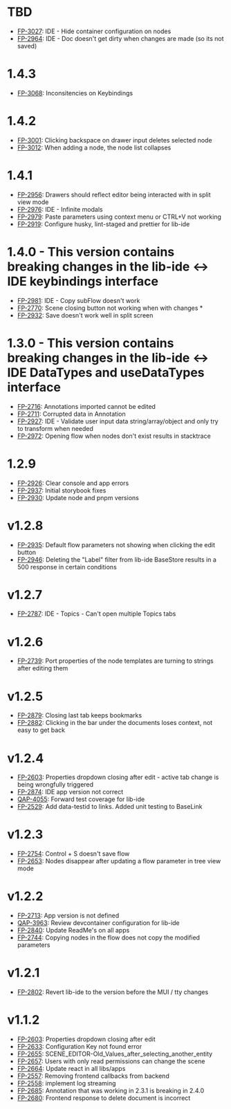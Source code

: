 # TBD

- [FP-3027](https://movai.atlassian.net/browse/FP-3027): IDE - Hide container configuration on nodes
- [FP-2964](https://movai.atlassian.net/browse/FP-2964): IDE - Doc doesn't get dirty when changes are made (so its not saved)

# 1.4.3

- [FP-3068](https://movai.atlassian.net/browse/FP-3068): Inconsitencies on Keybindings

# 1.4.2

- [FP-3001](https://movai.atlassian.net/browse/FP-3001): Clicking backspace on drawer input deletes selected node
- [FP-3012](https://movai.atlassian.net/browse/FP-3012): When adding a node, the node list collapses

# 1.4.1

- [FP-2956](https://movai.atlassian.net/browse/FP-2956): Drawers should reflect editor being interacted with in split view mode
- [FP-2976](https://movai.atlassian.net/browse/FP-2976): IDE - Infinite modals
- [FP-2979](https://movai.atlassian.net/browse/FP-2979): Paste parameters using context menu or CTRL+V not working
- [FP-2919](https://movai.atlassian.net/browse/FP-2919): Configure husky, lint-staged and prettier for lib-ide

# 1.4.0 - This version contains breaking changes in the lib-ide <-> IDE keybindings interface

- [FP-2981](https://movai.atlassian.net/browse/FP-2981): IDE - Copy subFlow doesn't work
- [FP-2770](https://movai.atlassian.net/browse/FP-2770): Scene closing button not working when with changes \*
- [FP-2932](https://movai.atlassian.net/browse/FP-2932): Save doesn't work well in split screen

# 1.3.0 - This version contains breaking changes in the lib-ide <-> IDE DataTypes and useDataTypes interface

- [FP-2716](https://movai.atlassian.net/browse/FP-2716): Annotations imported cannot be edited
- [FP-2711](https://movai.atlassian.net/browse/FP-2711): Corrupted data in Annotation
- [FP-2927](https://movai.atlassian.net/browse/FP-2927): IDE - Validate user input data string/array/object and only try to transform when needed
- [FP-2972](https://movai.atlassian.net/browse/FP-2972): Opening flow when nodes don't exist results in stacktrace

# 1.2.9

- [FP-2926](https://movai.atlassian.net/browse/FP-2926): Clear console and app errors
- [FP-2937](https://movai.atlassian.net/browse/FP-2937): Initial storybook fixes
- [FP-2930](https://movai.atlassian.net/browse/FP-2930): Update node and pnpm versions

# v1.2.8

- [FP-2935](https://movai.atlassian.net/browse/FP-2935): Default flow parameters not showing when clicking the edit button
- [FP-2946](https://movai.atlassian.net/browse/FP-2946): Deleting the "Label" filter from lib-ide BaseStore results in a 500 response in certain conditions

# v1.2.7

- [FP-2787](https://movai.atlassian.net/browse/FP-2787): IDE - Topics - Can't open multiple Topics tabs

# v1.2.6

- [FP-2739](https://movai.atlassian.net/browse/FP-2739): Port properties of the node templates are turning to strings after editing them

# v1.2.5

- [FP-2879](https://movai.atlassian.net/browse/FP-2879): Closing last tab keeps bookmarks
- [FP-2882](https://movai.atlassian.net/browse/FP-2882): Clicking in the bar under the documents loses context, not easy to get back

# v1.2.4

- [FP-2603](https://movai.atlassian.net/browse/FP-2603): Properties dropdown closing after edit - active tab change is being wrongfully triggered
- [FP-2874](https://movai.atlassian.net/browse/FP-2874): IDE app version not correct
- [QAP-4055](https://movai.atlassian.net/browse/QAP-4055): Forward test coverage for lib-ide
- [FP-2529](https://movai.atlassian.net/browse/FP-2529): Add data-testid to links. Added unit testing to BaseLink

# v1.2.3

- [FP-2754](https://movai.atlassian.net/browse/FP-2754): Control + S doesn't save flow
- [FP-2653](https://movai.atlassian.net/browse/FP-2653): Nodes disappear after updating a flow parameter in tree view mode

# v1.2.2

- [FP-2713](https://movai.atlassian.net/browse/FP-2713): App version is not defined
- [QAP-3963](https://movai.atlassian.net/browse/QAP-3963): Review devcontainer configuration for lib-ide
- [FP-2840](https://movai.atlassian.net/browse/FP-2840): Update ReadMe's on all apps
- [FP-2744](https://movai.atlassian.net/browse/FP-2744): Copying nodes in the flow does not copy the modified parameters

# v1.2.1

- [FP-2802](https://movai.atlassian.net/browse/FP-2802): Revert lib-ide to the version before the MUI / tty changes

# v1.1.2

- [FP-2603](https://movai.atlassian.net/browse/FP-2603): Properties dropdown closing after edit
- [FP-2633](https://movai.atlassian.net/browse/FP-2633): Configuration Key not found error
- [FP-2655](https://movai.atlassian.net/browse/FP-2655): SCENE_EDITOR-Old_Values_after_selecting_another_entity
- [FP-2657](https://movai.atlassian.net/browse/FP-2657): Users with only read permissions can change the scene
- [FP-2664](https://movai.atlassian.net/browse/FP-2664): Update react in all libs/apps
- [FP-2557](https://movai.atlassian.net/browse/FP-2557): Removing frontend callbacks from backend
- [FP-2558](https://movai.atlassian.net/browse/FP-2558): implement log streaming
- [FP-2685](https://movai.atlassian.net/browse/FP-2685): Annotation that was working in 2.3.1 is breaking in 2.4.0
- [FP-2680](https://movai.atlassian.net/browse/FP-2680): Frontend response to delete document is incorrect
